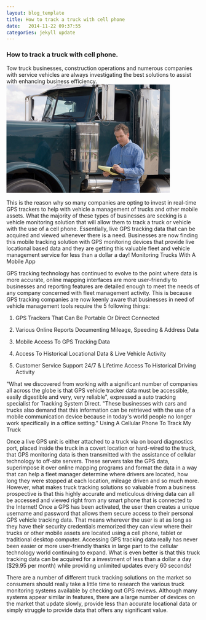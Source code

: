 ```yaml
---
layout: blog_template
title: How to track a truck with cell phone
date:   2014-11-22 09:37:55
categories: jekyll update
---
```

### How to track a truck with cell phone.
Tow truck businesses, construction operations and numerous companies with service vehicles are always investigating the best solutions to assist with enhancing business efficiency. 
![My helpful screenshot](/img/truck-driver.jpg)

This is the reason why so many companies are opting to invest in real-time GPS trackers to help with vehicle a management of trucks and other mobile assets. What the majority of these types of businesses are seeking is a vehicle monitoring solution that will allow them to track a truck or vehicle with the use of a cell phone. Essentially, live GPS tracking data that can be acquired and viewed whenever there is a need. Businesses are now finding this mobile tracking solution with GPS monitoring devices that provide live locational based data and they are getting this valuable fleet and vehicle management service for less than a dollar a day!
Monitoring Trucks With A Mobile App

GPS tracking technology has continued to evolve to the point where data is more accurate, online mapping interfaces are more user-friendly to businesses and reporting features are detailed enough to meet the needs of any company concerned with fleet management activity. This is because GPS tracking companies are now keenly aware that businesses in need of vehicle management tools require the 5 following things:

1. GPS Trackers That Can Be Portable Or Direct Connected

2. Various Online Reports Documenting Mileage, Speeding & Address Data

3. Mobile Access To GPS Tracking Data

4. Access To Historical Locational Data & Live Vehicle Activity

5. Customer Service Support 24/7 & Lifetime Access To Historical Driving Activity

"What we discovered from working with a significant number of companies all across the globe is that GPS vehicle tracker data must be accessible, easily digestible and very, very reliable", expressed a auto tracking specialist for Tracking System Direct. "These businesses with cars and trucks also demand that this information can be retrieved with the use of a mobile communication device because in today's world people no longer work specifically in a office setting."
Using A Cellular Phone To Track My Truck

 Once a live GPS unit is either attached to a truck via on board diagnostics port, placed inside the truck in a covert location or hard-wired to the truck, that GPS monitoring data is then transmitted with the assistance of cellular technology to off-site servers. These servers take the GPS data, superimpose it over online mapping programs and format the data in a way that can help a fleet manager determine where drivers are located, how long they were stopped at each location, mileage driven and so much more. However, what makes truck tracking solutions so valuable from a business prospective is that this highly accurate and meticulous driving data can all be accessed and viewed right from any smart phone that is connected to the Internet! Once a GPS has been activated, the user then creates a unique username and password that allows them secure access to their personal GPS vehicle tracking data. That means wherever the user is at as long as they have their security credentials memorized they can view where their trucks or other mobile assets are located using a cell phone, tablet or traditional desktop computer. Accessing GPS tracking data really has never been easier or more user-friendly thanks in large part to the cellular technology world continuing to expand. What is even better is that this truck tracking data can be acquired for a investment of less than a dollar a day ($29.95 per month) while providing unlimited updates every 60 seconds!

There are a number of different truck tracking solutions on the market so consumers should really take a little time to research the various truck monitoring systems available by checking out GPS reviews. Although many systems appear similar in features, there are a large number of devices on the market that update slowly, provide less than accurate locational data or simply struggle to provide data that offers any significant value.